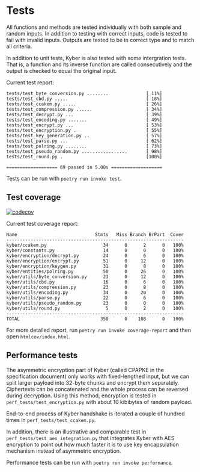 # Tests

All functions and methods are tested individually with both sample and random inputs. In addition to testing with correct inputs, code is tested to fail with invalid inputs. Outputs are tested to be in correct type and to match all criteria.

In addition to unit tests, Kyber is also tested with some intergration tests. That is, a function and its inverse function are called consecutively and the output is checked to equal the original input.

Current test report:

```
tests/test_byte_conversion.py ........              [ 11%]
tests/test_cbd.py .....                             [ 18%]
tests/test_ccakem.py .....                          [ 26%]
tests/test_compression.py ......                    [ 34%]
tests/test_decrypt.py ...                           [ 39%]
tests/test_encoding.py .......                      [ 49%]
tests/test_encrypt.py ...                           [ 53%]
tests/test_encryption.py .                          [ 55%]
tests/test_key_generation.py ..                     [ 57%]
tests/test_parse.py ...                             [ 62%]
tests/test_polring.py ........                      [ 73%]
tests/test_pseudo_random.py .................       [ 98%]
tests/test_round.py .                               [100%]

=================== 69 passed in 5.08s ===================
```

Tests can be run with `poetry run invoke test`.

## Test coverage

[![codecov](https://codecov.io/gh/PyryL/kyber/graph/badge.svg?token=MXM7CFK9YQ)](https://codecov.io/gh/PyryL/kyber)

Current test coverage report:

```
Name                             Stmts   Miss Branch BrPart  Cover
------------------------------------------------------------------
kyber/ccakem.py                     34      0      2      0   100%
kyber/constants.py                  14      0      0      0   100%
kyber/encryption/decrypt.py         24      0      6      0   100%
kyber/encryption/encrypt.py         51      0     12      0   100%
kyber/encryption/keygen.py          31      0      8      0   100%
kyber/entities/polring.py           50      0     26      0   100%
kyber/utils/byte_conversion.py      23      0     12      0   100%
kyber/utils/cbd.py                  16      0      6      0   100%
kyber/utils/compression.py          23      0      8      0   100%
kyber/utils/encoding.py             34      0     20      0   100%
kyber/utils/parse.py                22      0      6      0   100%
kyber/utils/pseudo_random.py        23      0      0      0   100%
kyber/utils/round.py                 5      0      2      0   100%
------------------------------------------------------------------
TOTAL                              350      0    108      0   100%
```

For more detailed report, run `poetry run invoke coverage-report` and then open `htmlcov/index.html`.

## Performance tests

The asymmetric encryption part of Kyber (called CPAPKE in the specification document) only works with fixed-lengthed input, but we can split larger payload into 32-byte chunks and encrypt them separately. Ciphertexts can be concatenated and the whole process can be reversed during decryption. Using this method, encryption is tested in `perf_tests/test_encryption.py` with about 10 kibibytes of random payload.

End-to-end process of Kyber handshake is iterated a couple of hundred times in `perf_tests/test_ccakem.py`.

In addition, there is an illustrative and comparable test in `perf_tests/test_aes_integration.py` that integrates Kyber with AES encryption to point out how much faster it is to use key encapsulation mechanism instead of asymmetric encryption.

Performance tests can be run with `poetry run invoke performance`.
